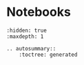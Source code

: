 # Notebooks
```{toctree}
:hidden: true
:maxdepth: 1
```

```{eval-rst}
.. autosummary::
    :toctree: generated


```
